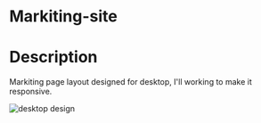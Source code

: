 # Markiting-site


# Description
Markiting page layout designed for desktop, I'll working to make it responsive.


![desktop design](https://user-images.githubusercontent.com/81306700/134823156-db026481-3806-4455-b424-e66442106bad.png)
